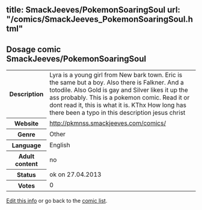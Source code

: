 title: SmackJeeves/PokemonSoaringSoul
url: "/comics/SmackJeeves_PokemonSoaringSoul.html"
---
Dosage comic SmackJeeves/PokemonSoaringSoul
-----------------------------------------

<p id="msg"></p>
<script type="text/javascript">
if (window.location.search === '?edit_info_mail=sent_ok') {
  var elem = document.getElementById("msg");
  elem.innerHTML = 'Edited information sucessfully sent.';
  elem.className = 'ok';
}
</script>
<table class="comicinfo">
<tr>
<th>Description</th><td>Lyra is a young girl from New bark town. Eric is the same but a boy. Also there is Falkner. And a totodile. Also Gold is gay and Silver likes it up the ass probably. This is a pokemon comic. Read it or dont read it, this is what it is. KThx How long has there been a typo in this description jesus christ</td>
</tr>
<tr>
<th>Website</th><td><a href="http://pkmnss.smackjeeves.com/comics/">http://pkmnss.smackjeeves.com/comics/</a></td>
</tr>
<tr>
<th>Genre</th><td>Other</td>
</tr>
<tr>
<th>Language</th><td>English</td>
</tr>
<tr>
<th>Adult content</th><td>no</td>
</tr>
<tr>
<th>Status</th><td>ok on 27.04.2013</td>
</tr>
<tr>
<th>Votes</th><td>0</td>
</tr>
</table>

[Edit this info](SmackJeeves_PokemonSoaringSoul_edit.html) or go back to the [comic list](../comic-index.html).
